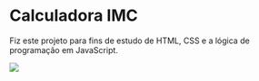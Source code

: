 # Calculadora IMC

Fiz este projeto para fins de estudo de HTML, CSS e a lógica de programação em JavaScript.

<img src = "https://github.com/ThiagoAlvesss/IMCCalculator/assets/75103554/35bc1dee-eff7-4d55-9df4-3174493c0f90">
